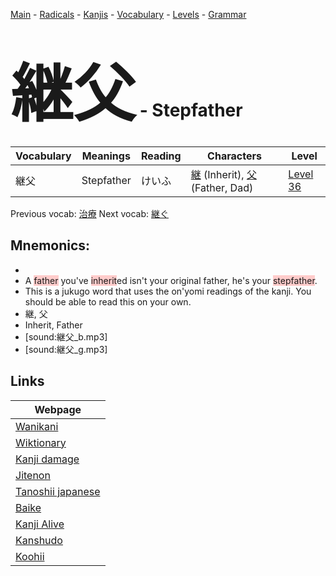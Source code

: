 <style> bigfont {font-size: 100px}</style>
[Main](../README.md) -
[Radicals](../radicals.md) -
[Kanjis](../kanjis.md) -
[Vocabulary](../vocabulary.md) -
[Levels](../levels.md) -
[Grammar](../grammar.md)
# <bigfont> 継父</bigfont> - Stepfather 

| Vocabulary | Meanings | Reading | Characters | Level |
| --- | --- | --- | --- | --- |
| 継父 | Stepfather | けいふ |  [継](../kanjis/継.md) (Inherit), [父](../kanjis/父.md) (Father, Dad) | [Level 36](../levels/wk_level36.md) |

Previous vocab: [治療](治療.md) Next vocab: [継ぐ](継ぐ.md) 

## Mnemonics:

* 
* A <span style="background-color:#ffcccb"> father</span> you've <span style="background-color:#ffcccb"> inherit</span>ed isn't your original father, he's your <span style="background-color:#ffcccb"> stepfather</span>.
* This is a jukugo word that uses the on'yomi readings of the kanji. You should be able to read this on your own.
* 継, 父
* Inherit, Father
* [sound:継父_b.mp3]
* [sound:継父_g.mp3]


## Links 

| Webpage |
| --- |
| [Wanikani          ](https://www.wanikani.com/kanji/継父) |
| [Wiktionary        ](https://en.wiktionary.org/wiki/継父) |
| [Kanji damage      ](http://www.kanjidamage.com/kanji/search?utf8=✓&q=継父) |
| [Jitenon           ](https://jitenon.com/kanji/継父) |
| [Tanoshii japanese ](https://www.tanoshiijapanese.com/dictionary/kanji.cfm?k=継父) |
| [Baike             ](https://baike.baidu.com/item/継父) |
| [Kanji Alive       ](https://app.kanjialive.com/継父) |
| [Kanshudo          ](https://www.kanshudo.com/searchmn?q=継父) |
| [Koohii            ](https://kanji.koohii.com/study/kanji/継父) |
